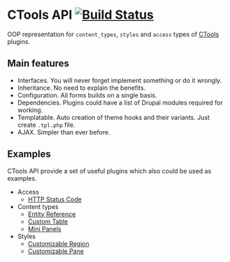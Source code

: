 # CTools API [![Build Status](https://img.shields.io/travis/BR0kEN-/ctools_api/master.svg?style=flat-square)](https://travis-ci.org/BR0kEN-/ctools_api)

OOP representation for `content_types`, `styles` and `access` types of [CTools](https://www.drupal.org/project/ctools) plugins.

## Main features

- Interfaces. You will never forget implement something or do it wrongly.
- Inheritance. No need to explain the benefits.
- Configuration. All forms builds on a single basis.
- Dependencies. Plugins could have a list of Drupal modules required for working.
- Templatable. Auto creation of theme hooks and their variants. Just create `.tpl.php` file.
- AJAX. Simpler than ever before.

## Examples

CTools API provide a set of useful plugins which also could be used as examples.

- Access
  - [HTTP Status Code](plugins/CTools/Plugins/Access/HTTPStatusCode.inc)
- Content types
  - [Entity Reference](plugins/CTools/Plugins/ContentTypes/EntityReference.inc)
  - [Custom Table](plugins/CTools/Plugins/ContentTypes/CustomTable/CustomTable.inc)
  - [Mini Panels](plugins/CTools/Plugins/ContentTypes/MiniPanels.inc)
- Styles
  - [Customizable Region](plugins/CTools/Plugins/Styles/CustomizableRegion.inc)
  - [Customizable Pane](plugins/CTools/Plugins/Styles/CustomizablePane.inc)
